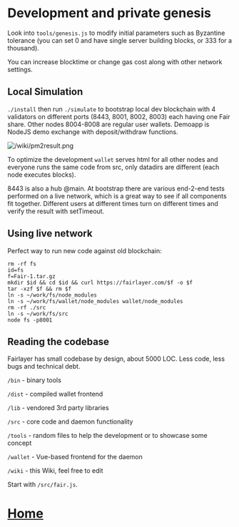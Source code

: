 # Development and private genesis

Look into `tools/genesis.js` to modify initial parameters such as Byzantine tolerance (you can set 0 and have single server building blocks, or 333 for a thousand).

You can increase blocktime or change gas cost along with other network settings.

## Local Simulation

`./install` then run `./simulate` to bootstrap local dev blockchain with 4 validators on different ports (8443, 8001, 8002, 8003) each having one Fair share. Other nodes 8004-8008 are regular user wallets. Demoapp is NodeJS demo exchange with deposit/withdraw functions. 

![/wiki/pm2result.png](/wiki/pm2result.png)

To optimize the development `wallet` serves html for all other nodes and everyone runs the same code from src, only datadirs are different (each node executes blocks).

8443 is also a hub @main. At bootstrap there are various end-2-end tests performed on a live network, which is a great way to see if all components fit together. Different users at different times turn on different times and verify the result with setTimeout.



## Using live network

Perfect way to run new code against old blockchain:

```
rm -rf fs
id=fs
f=Fair-1.tar.gz
mkdir $id && cd $id && curl https://fairlayer.com/$f -o $f
tar -xzf $f && rm $f
ln -s ~/work/fs/node_modules
ln -s ~/work/fs/wallet/node_modules wallet/node_modules
rm -rf ./src
ln -s ~/work/fs/src
node fs -p8001
```


## Reading the codebase

Fairlayer has small codebase by design, about 5000 LOC. Less code, less bugs and technical debt. 

`/bin` - binary tools 

`/dist` - compiled wallet frontend

`/lib` - vendored 3rd party libraries

`/src` - core code and daemon functionality

`/tools` - random files to help the development or to showcase some concept

`/wallet` - Vue-based frontend for the daemon

`/wiki` - this Wiki, feel free to edit

Start with `/src/fair.js`.






# [Home](/wiki/README.md)



